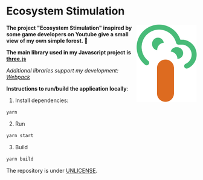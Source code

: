 # Ecosystem Stimulation

<img width="160" align="right" src="logo.svg" />

**The project "Ecosystem Stimulation" inspired by some game developers on Youtube give a small view of my own simple forest. :deciduous_tree:**

**The main library used in my Javascript project is [three.js](https://threejs.org/)**

_Additional libraries support my development: [Webpack](https://webpack.js.org/)_

**Instructions to run/build the application locally**:

1. Install dependencies:

```bash
yarn
```

2. Run

```bash
yarn start
```

3. Build

```bash
yarn build
```

The repository is under [UNLICENSE](https://unlicense.org).
